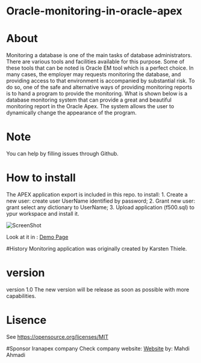# Oracle-monitoring-in-oracle-apex

# About
Monitoring a database is one of the main tasks of database administrators. There are various tools and facilities available for this purpose. Some of these tools that can be noted is Oracle EM tool which is a perfect choice. In many cases, the employer may requests monitoring the database, and providing access to that environment is accompanied by substantial risk. To do so, one of the safe and alternative ways of providing monitoring reports is to hand a program to provide the monitoring. What is shown below is a database monitoring system that can provide a great and beautiful monitoring report in the Oracle Apex.
The system allows the user to dynamically change the appearance of the program.

# Note
You can help by filling issues through Github.

# How to install
The APEX application export is included in this repo.
to install: 1. Create a new user: create user UserName identified by password;
            2. Grant new user:    grant select any dictionary to UserName;
            3. Upload application (f500.sql) to ypur workspace and install it.

            

![ScreenShot](https://cloud.githubusercontent.com/assets/13412866/13371584/216d0df6-dd3f-11e5-93ab-68653a5bd897.jpg)

Look at it in : [Demo Page](http://iranapex.ir/database-monitoring-in-oracle-apex5/)

#History
Monitoring application was originally created by Karsten Thiele.

# version
version 1.0
The new version will be release as soon as possible with more capabilities.

# Lisence
See https://opensource.org/licenses/MIT

#Sponsor
Iranapex company 
Check company website: [Website](http://iranapex.ir)
by: Mahdi Ahmadi
